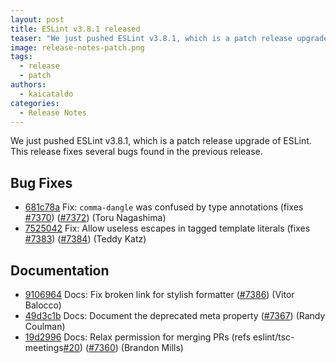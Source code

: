 ```yaml
---
layout: post
title: ESLint v3.8.1 released
teaser: "We just pushed ESLint v3.8.1, which is a patch release upgrade of ESLint. This release  fixes several bugs found in the previous release."
image: release-notes-patch.png
tags:
  - release
  - patch
authors:
  - kaicataldo
categories:
  - Release Notes
---
```


We just pushed ESLint v3.8.1, which is a patch release upgrade of ESLint. This release  fixes several bugs found in the previous release.










## Bug Fixes


* [681c78a](https://github.com/eslint/eslint/commit/681c78a) Fix: `comma-dangle` was confused by type annotations (fixes [#7370](https://github.com/eslint/eslint/issues/7370)) ([#7372](https://github.com/eslint/eslint/issues/7372)) (Toru Nagashima)
* [7525042](https://github.com/eslint/eslint/commit/7525042) Fix: Allow useless escapes in tagged template literals (fixes [#7383](https://github.com/eslint/eslint/issues/7383)) ([#7384](https://github.com/eslint/eslint/issues/7384)) (Teddy Katz)




## Documentation


* [9106964](https://github.com/eslint/eslint/commit/9106964) Docs: Fix broken link for stylish formatter ([#7386](https://github.com/eslint/eslint/issues/7386)) (Vitor Balocco)
* [49d3c1b](https://github.com/eslint/eslint/commit/49d3c1b) Docs: Document the deprecated meta property ([#7367](https://github.com/eslint/eslint/issues/7367)) (Randy Coulman)
* [19d2996](https://github.com/eslint/eslint/commit/19d2996) Docs: Relax permission for merging PRs (refs eslint/tsc-meetings[#20](https://github.com/eslint/eslint/issues/20)) ([#7360](https://github.com/eslint/eslint/issues/7360)) (Brandon Mills)
